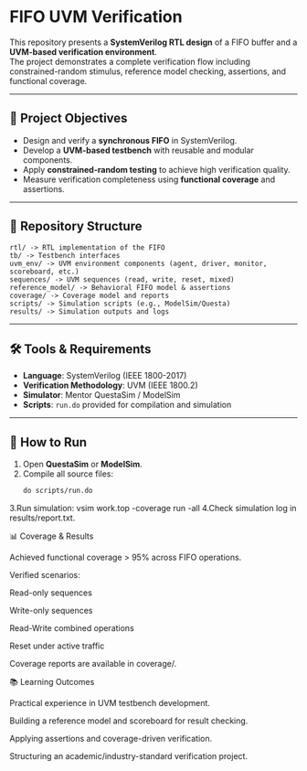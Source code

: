 # FIFO UVM Verification

This repository presents a **SystemVerilog RTL design** of a FIFO buffer and a **UVM-based verification environment**.  
The project demonstrates a complete verification flow including constrained-random stimulus, reference model checking, assertions, and functional coverage.

---

## 📌 Project Objectives
- Design and verify a **synchronous FIFO** in SystemVerilog.
- Develop a **UVM-based testbench** with reusable and modular components.
- Apply **constrained-random testing** to achieve high verification quality.
- Measure verification completeness using **functional coverage** and assertions.

---

## 📂 Repository Structure
```
rtl/ -> RTL implementation of the FIFO
tb/ -> Testbench interfaces
uvm_env/ -> UVM environment components (agent, driver, monitor, scoreboard, etc.)
sequences/ -> UVM sequences (read, write, reset, mixed)
reference_model/ -> Behavioral FIFO model & assertions
coverage/ -> Coverage model and reports
scripts/ -> Simulation scripts (e.g., ModelSim/Questa)
results/ -> Simulation outputs and logs
```

---

## 🛠️ Tools & Requirements
- **Language**: SystemVerilog (IEEE 1800-2017)
- **Verification Methodology**: UVM (IEEE 1800.2)
- **Simulator**: Mentor QuestaSim / ModelSim  
- **Scripts**: `run.do` provided for compilation and simulation

---

## 🚀 How to Run
1. Open **QuestaSim** or **ModelSim**.
2. Compile all source files:
   ```tcl
   do scripts/run.do
   ```
3.Run simulation:
vsim work.top -coverage
run -all
4.Check simulation log in results/report.txt.

📊 Coverage & Results

Achieved functional coverage > 95% across FIFO operations.

Verified scenarios:

Read-only sequences

Write-only sequences

Read-Write combined operations

Reset under active traffic

Coverage reports are available in coverage/.

📚 Learning Outcomes

Practical experience in UVM testbench development.

Building a reference model and scoreboard for result checking.

Applying assertions and coverage-driven verification.

Structuring an academic/industry-standard verification project.
```
